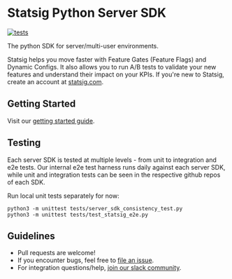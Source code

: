 # Statsig Python Server SDK
[![tests](https://github.com/statsig-io/private-python-sdk/actions/workflows/test.yml/badge.svg)](https://github.com/statsig-io/private-python-sdk/actions/workflows/test.yml)

The python SDK for server/multi-user environments.

Statsig helps you move faster with Feature Gates (Feature Flags) and Dynamic Configs. It also allows you to run A/B tests to validate your new features and understand their impact on your KPIs. If you're new to Statsig, create an account at [statsig.com](https://www.statsig.com).

## Getting Started

Visit our [getting started guide](https://docs.statsig.com/server/pythonSDK).

## Testing

Each server SDK is tested at multiple levels - from unit to integration and e2e tests.  Our internal e2e test harness runs daily against each server SDK, while unit and integration tests can be seen in the respective github repos of each SDK.

Run local unit tests separately for now:

```
python3 -m unittest tests/server_sdk_consistency_test.py
python3 -m unittest tests/test_statsig_e2e.py
```

## Guidelines

- Pull requests are welcome! 
- If you encounter bugs, feel free to [file an issue](https://github.com/statsig-io/python-sdk/issues).
- For integration questions/help, [join our slack community](https://join.slack.com/t/statsigcommunity/shared_invite/zt-pbp005hg-VFQOutZhMw5Vu9eWvCro9g).
